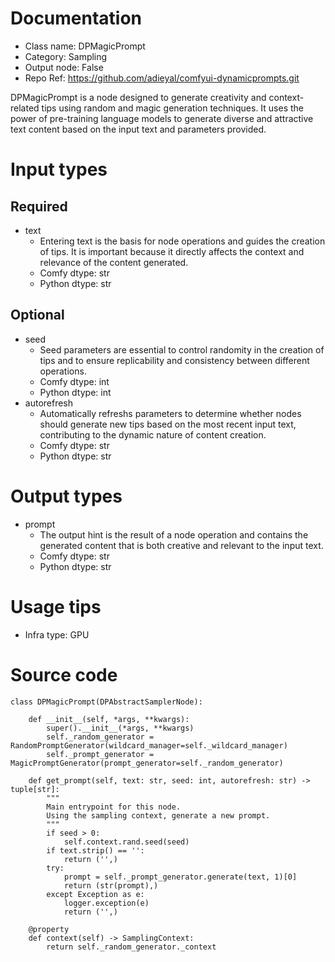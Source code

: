 # Documentation
- Class name: DPMagicPrompt
- Category: Sampling
- Output node: False
- Repo Ref: https://github.com/adieyal/comfyui-dynamicprompts.git

DPMagicPrompt is a node designed to generate creativity and context-related tips using random and magic generation techniques. It uses the power of pre-training language models to generate diverse and attractive text content based on the input text and parameters provided.

# Input types
## Required
- text
    - Entering text is the basis for node operations and guides the creation of tips. It is important because it directly affects the context and relevance of the content generated.
    - Comfy dtype: str
    - Python dtype: str
## Optional
- seed
    - Seed parameters are essential to control randomity in the creation of tips and to ensure replicability and consistency between different operations.
    - Comfy dtype: int
    - Python dtype: int
- autorefresh
    - Automatically refreshs parameters to determine whether nodes should generate new tips based on the most recent input text, contributing to the dynamic nature of content creation.
    - Comfy dtype: str
    - Python dtype: str

# Output types
- prompt
    - The output hint is the result of a node operation and contains the generated content that is both creative and relevant to the input text.
    - Comfy dtype: str
    - Python dtype: str

# Usage tips
- Infra type: GPU

# Source code
```
class DPMagicPrompt(DPAbstractSamplerNode):

    def __init__(self, *args, **kwargs):
        super().__init__(*args, **kwargs)
        self._random_generator = RandomPromptGenerator(wildcard_manager=self._wildcard_manager)
        self._prompt_generator = MagicPromptGenerator(prompt_generator=self._random_generator)

    def get_prompt(self, text: str, seed: int, autorefresh: str) -> tuple[str]:
        """
        Main entrypoint for this node.
        Using the sampling context, generate a new prompt.
        """
        if seed > 0:
            self.context.rand.seed(seed)
        if text.strip() == '':
            return ('',)
        try:
            prompt = self._prompt_generator.generate(text, 1)[0]
            return (str(prompt),)
        except Exception as e:
            logger.exception(e)
            return ('',)

    @property
    def context(self) -> SamplingContext:
        return self._random_generator._context
```